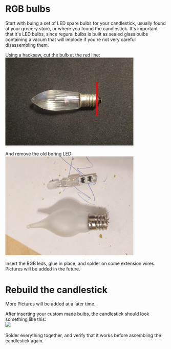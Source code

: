 # RGB bulbs

Start with buing a set of LED spare bulbs for your candlestick, usually found at your grocery store, or where you found the candlestick.
It's important that it's LED bulbs, since regural bulbs is built as sealed glass bulbs containing a vacum that will implode if you're not very careful disassembling them.

Using a hacksaw, cut the bulb at the red line:  
![image of light bulb](images/bulb.jpg)

And remove the old boring LED:  
<img src="images/cut_bulb.jpg" width="400">

Insert the RGB leds, glue in place, and solder on some extension wires. Pictures will be added in the future.

# Rebuild the candlestick
More Pictures will be added at a later time.

After inserting your custom made bulbs, the candlestick should look something like this:  
<img src="images/wire_up.jpg.jpg" width="400">

Solder everything together, and verify that it works before assembling the candlestick again.
